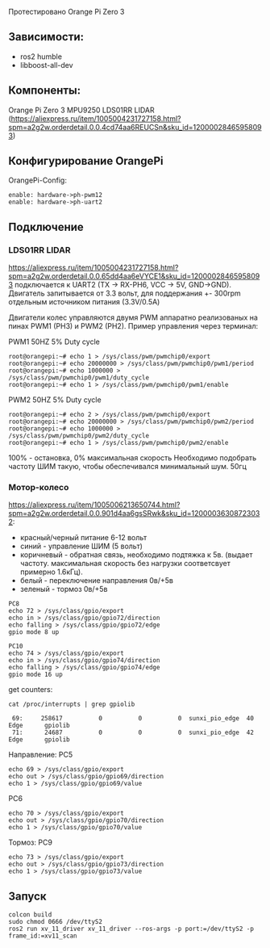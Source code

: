 Протестировано Orange Pi Zero 3

## Зависимости:

- ros2 humble
- libboost-all-dev

## Компоненты:
Orange Pi Zero 3
MPU9250
LDS01RR LIDAR (https://aliexpress.ru/item/1005004231727158.html?spm=a2g2w.orderdetail.0.0.4cd74aa6REUCSn&sku_id=12000028465958093)

## Конфигурирование OrangePi

OrangePi-Config:
```
enable: hardware->ph-pwm12
enable: hardware->ph-uart2
```

## Подключение
### LDS01RR LIDAR 
https://aliexpress.ru/item/1005004231727158.html?spm=a2g2w.orderdetail.0.0.65dd4aa6eVYCE1&sku_id=12000028465958093
 подключается к UART2 (TX -> RX-PH6, VCC -> 5V, GND->GND). Двигатель запитывается от 3.3 вольт, для поддержания +- 300rpm отдельным источником питания (3.3V/0.5A)

Двигатели колес управляются двумя PWM аппаратно реализованых на пинах PWM1 (PH3) и PWM2 (PH2). Пример управления через терминал:

PWM1 50HZ 5% Duty cycle
```
root@orangepi:~# echo 1 > /sys/class/pwm/pwmchip0/export
root@orangepi:~# echo 20000000 > /sys/class/pwm/pwmchip0/pwm1/period
root@orangepi:~# echo 1000000 > /sys/class/pwm/pwmchip0/pwm1/duty_cycle
root@orangepi:~# echo 1 > /sys/class/pwm/pwmchip0/pwm1/enable
```

PWM2 50HZ 5% Duty cycle

```
root@orangepi:~# echo 2 > /sys/class/pwm/pwmchip0/export
root@orangepi:~# echo 20000000 > /sys/class/pwm/pwmchip0/pwm2/period
root@orangepi:~# echo 1000000 > /sys/class/pwm/pwmchip0/pwm2/duty_cycle
root@orangepi:~# echo 1 > /sys/class/pwm/pwmchip0/pwm2/enable
```

100% - остановка, 0% максимальная скорость
Необходимо подобрать частоту ШИМ такую, чтобы обеспечивался минимальный шум. 50гц

### Мотор-колесо
https://aliexpress.ru/item/1005006213650744.html?spm=a2g2w.orderdetail.0.0.901d4aa6gsSRwk&sku_id=12000036308723032: 

- красный/черный питание 6-12 вольт
- синий - управление ШИМ (5 вольт)
- коричневый - обратная связь, необходимо подтяжка к 5в. (выдает частоту. максимальная скорость без нагрузки соответсвует примерно 1.6кГц).
- белый - переключение направления 0в/+5в
- зеленый - тормоз 0в/+5в

```
PC8
echo 72 > /sys/class/gpio/export
echo in > /sys/class/gpio/gpio72/direction
echo falling > /sys/class/gpio/gpio72/edge
gpio mode 8 up
```
```
PC10
echo 74 > /sys/class/gpio/export
echo in > /sys/class/gpio/gpio74/direction
echo falling > /sys/class/gpio/gpio74/edge
gpio mode 16 up
```

get counters:
```
cat /proc/interrupts | grep gpiolib

 69:     258617          0          0          0  sunxi_pio_edge  40 Edge      gpiolib
 71:      24687          0          0          0  sunxi_pio_edge  42 Edge      gpiolib
```

Направление:
PC5
```
echo 69 > /sys/class/gpio/export
echo out > /sys/class/gpio/gpio69/direction
echo 1 > /sys/class/gpio/gpio69/value
```
PC6
```
echo 70 > /sys/class/gpio/export
echo out > /sys/class/gpio/gpio70/direction
echo 1 > /sys/class/gpio/gpio70/value
```
Тормоз:
PC9
```
echo 73 > /sys/class/gpio/export
echo out > /sys/class/gpio/gpio73/direction
echo 1 > /sys/class/gpio/gpio73/value
```



## Запуск

```
colcon build
sudo chmod 0666 /dev/ttyS2
ros2 run xv_11_driver xv_11_driver --ros-args -p port:=/dev/ttyS2 -p frame_id:=xv11_scan
```